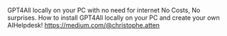 GPT4All locally on your PC with no need for internet
No Costs, No surprises. How to install GPT4All locally on your PC and create your own AIHelpdesk!
https://medium.com/@christophe.atten
